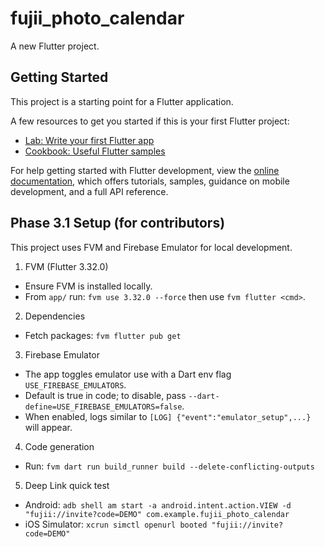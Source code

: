 # fujii_photo_calendar

A new Flutter project.

## Getting Started

This project is a starting point for a Flutter application.

A few resources to get you started if this is your first Flutter project:

- [Lab: Write your first Flutter app](https://docs.flutter.dev/get-started/codelab)
- [Cookbook: Useful Flutter samples](https://docs.flutter.dev/cookbook)

For help getting started with Flutter development, view the
[online documentation](https://docs.flutter.dev/), which offers tutorials,
samples, guidance on mobile development, and a full API reference.

## Phase 3.1 Setup (for contributors)

This project uses FVM and Firebase Emulator for local development.

1) FVM (Flutter 3.32.0)
 - Ensure FVM is installed locally.
 - From `app/` run: `fvm use 3.32.0 --force` then use `fvm flutter <cmd>`.

2) Dependencies
 - Fetch packages: `fvm flutter pub get`

3) Firebase Emulator
 - The app toggles emulator use with a Dart env flag `USE_FIREBASE_EMULATORS`.
 - Default is true in code; to disable, pass `--dart-define=USE_FIREBASE_EMULATORS=false`.
 - When enabled, logs similar to `[LOG] {"event":"emulator_setup",...}` will appear.

4) Code generation
 - Run: `fvm dart run build_runner build --delete-conflicting-outputs`

5) Deep Link quick test
 - Android: `adb shell am start -a android.intent.action.VIEW -d "fujii://invite?code=DEMO" com.example.fujii_photo_calendar`
 - iOS Simulator: `xcrun simctl openurl booted "fujii://invite?code=DEMO"`

